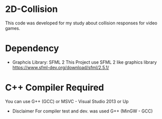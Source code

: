 # 2D-Collision
This code was developed for my study about collision responses for video games.

# Dependency

* Graphcis Library: SFML 2
This Project use SFML 2 like graphics library
https://www.sfml-dev.org/download/sfml/2.5.1/

# C++ Compiler Required
You can use G++ (GCC) or MSVC - Visual Studio 2013 or Up

- Disclaimer
For compiler test and dev. was used G++ (MinGW - GCC)
